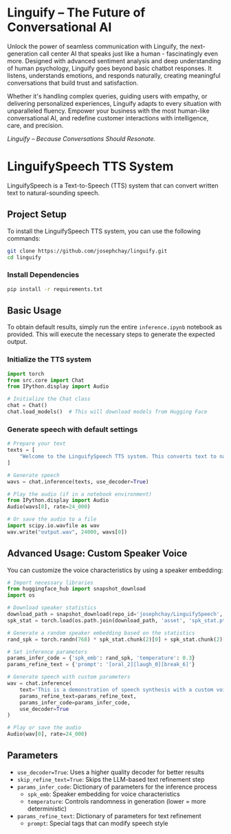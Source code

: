 # Linguify – The Future of Conversational AI

Unlock the power of seamless communication with Linguify, the next-generation call center AI that speaks just like a human - fascinatingly even more. 
Designed with advanced sentiment analysis and deep understanding of human psychology, 
Linguify goes beyond basic chatbot responses. It listens, understands emotions, and responds naturally, 
creating meaningful conversations that build trust and satisfaction.

Whether it's handling complex queries, guiding users with empathy, or delivering personalized experiences, 
Linguify adapts to every situation with unparalleled fluency. 
Empower your business with the most human-like conversational AI, 
and redefine customer interactions with intelligence, care, and precision.

_Linguify – Because Conversations Should Resonate._

# LinguifySpeech TTS System

LinguifySpeech is a Text-to-Speech (TTS) system that can convert written text to natural-sounding speech. 

## Project Setup

To install the LinguifySpeech TTS system, you can use the following commands:

```bash
git clone https://github.com/josephchay/linguify.git
cd linguify
```

### Install Dependencies

```bash
pip install -r requirements.txt
```

## Basic Usage

To obtain default results, simply run the entire `inference.ipynb` notebook as provided. 
This will execute the necessary steps to generate the expected output.

### Initialize the TTS system

```python
import torch
from src.core import Chat
from IPython.display import Audio

# Initialize the Chat class
chat = Chat()
chat.load_models()  # This will download models from Hugging Face
```

### Generate speech with default settings

```python
# Prepare your text
texts = [
    "Welcome to the LinguifySpeech TTS system. This converts text to natural-sounding speech."
]

# Generate speech
wavs = chat.inference(texts, use_decoder=True)

# Play the audio (if in a notebook environment)
from IPython.display import Audio
Audio(wavs[0], rate=24_000)

# Or save the audio to a file
import scipy.io.wavfile as wav
wav.write("output.wav", 24000, wavs[0])
```

## Advanced Usage: Custom Speaker Voice

You can customize the voice characteristics by using a speaker embedding:

```python
# Import necessary libraries
from huggingface_hub import snapshot_download
import os

# Download speaker statistics
download_path = snapshot_download(repo_id='josephchay/LinguifySpeech', allow_patterns=["*.pt"])
spk_stat = torch.load(os.path.join(download_path, 'asset', 'spk_stat.pt'))

# Generate a random speaker embedding based on the statistics
rand_spk = torch.randn(768) * spk_stat.chunk(2)[0] + spk_stat.chunk(2)[1]

# Set inference parameters
params_infer_code = {'spk_emb': rand_spk, 'temperature': 0.3}
params_refine_text = {'prompt': '[oral_2][laugh_0][break_6]'}

# Generate speech with custom parameters
wav = chat.inference(
    text='This is a demonstration of speech synthesis with a custom voice.',
    params_refine_text=params_refine_text,
    params_infer_code=params_infer_code,
    use_decoder=True
)

# Play or save the audio
Audio(wav[0], rate=24_000)
```

## Parameters

- `use_decoder=True`: Uses a higher quality decoder for better results
- `skip_refine_text=True`: Skips the LLM-based text refinement step
- `params_infer_code`: Dictionary of parameters for the inference process
  - `spk_emb`: Speaker embedding for voice characteristics
  - `temperature`: Controls randomness in generation (lower = more deterministic)
- `params_refine_text`: Dictionary of parameters for text refinement
  - `prompt`: Special tags that can modify speech style
